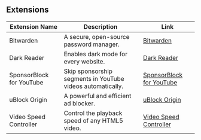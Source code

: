 ## Extensions

| Extension Name           | Description                                                | Link                                                                                                                            |
| ------------------------ | ---------------------------------------------------------- | ------------------------------------------------------------------------------------------------------------------------------- |
| Bitwarden                | A secure, open-source password manager.                    | [Bitwarden](https://chrome.google.com/webstore/detail/bitwarden-free-password-m/nngceckbapebfimnlniiiahkandclblb)               |
| Dark Reader              | Enables dark mode for every website.                       | [Dark Reader](https://chrome.google.com/webstore/detail/dark-reader/eimadpbcbfnmbkopoojfekhnkhdbieeh)                           |
| SponsorBlock for YouTube | Skip sponsorship segments in YouTube videos automatically. | [SponsorBlock for YouTube](https://chrome.google.com/webstore/detail/sponsorblock-for-youtube/mnjggcdmjocbbbhaepdhchncahnbgone) |
| uBlock Origin            | A powerful and efficient ad blocker.                       | [uBlock Origin](https://chrome.google.com/webstore/detail/ublock-origin/cjpalhdlnbpafiamejdnhcphjbkeiagm)                       |
| Video Speed Controller   | Control the playback speed of any HTML5 video.             | [Video Speed Controller](https://chrome.google.com/webstore/detail/video-speed-controller/nffaoalbilbmmfgbnbgppjihopabppdk)     |
